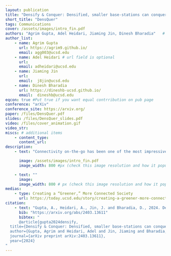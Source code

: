 ```yaml
---
layout: publication
title: "Densify & Conquer: Densified, smaller base-stations can conquer the increasing carbon footprint problem in nextG wireless"
short_title: "DensQuer"
tags: Communications
cover: /assets/images/intro_fin.pdf
authors: "Agrim Gupta, Adel Heidari, Jiaming Jin, Dinesh Bharadia"   # needed for publist.html
author_list:
    - name: Agrim Gupta
      url: https://agrim9.github.io/
      email: agg003@ucsd.edu
    - name: Adel Heidari # url field is optional
      url: 
      email: adheidari@ucsd.edu
    - name: Jiaming Jin
      url: 
      email:  j8jin@ucsd.edu
    - name: Dinesh Bharadia
      url: https://dineshb-ucsd.github.io/
      email:  dineshb@ucsd.edu
eqcon: true #Put true if you want equal contrribution on pub page
conference: "arXiv"
conference_site: https://arxiv.org/
paper: /files/DensQuer.pdf
slides: /files/DensQuer_slides.pdf
video: /files/cover_animation.gif
video_str: 
miscs: # additional items
    - content_type: 
      content_url: 
description:
    - text: "Connectivity on-the-go has been one of the most impressive technological achievements in the 2010s decade. However, multiple studies show that this has come at an expense of increased carbon footprint, that also rivals the entire aviation sector’s carbon footprint. The two major contributors of this increased footprint are (a) smartphone batteries which affect the embodied footprint and (b) base-stations that occupy ever-increasing energy footprint to provide the last mile wireless connectivity to smartphones. The root-cause of both these turn out to be the same, which is communicating over the last-mile lossy wireless medium. We show in this paper, titled DensQuer, how base-station densification, which is to replace a single larger base-station with multiple smaller ones, reduces the effect of the last-mile wireless, and in effect conquers both these adverse sources of increased carbon footprint. Backed by a open-source ray-tracing computation framework (Sionna), we show how a strategic densification strategy can minimize the number of required smaller base-stations to practically achievable numbers, which lead to about 3x power-savings in the base-station network. Also, DensQuer is able to also reduce the required deployment height of base-stations to as low as 15m, that makes the smaller cells easily deployable on trees/street poles instead of requiring a dedicated tower. Further, by utilizing newly introduced hardware power rails in Google Pixel 7a and above phones, we also show that this strategic densified network leads to reduction in mobile transmit power by 10-15 dB, leading to about 3x reduction in total cellular power consumption, and about 50% increase in smartphone battery life when it communicates data via the cellular network."

      image: /assets/images/intro_fin.pdf
      image_width: 800 #px (check this image resolution and how it populate on webpage)

    - text: ""
      image:
      image_width: 800 # px (check this image resolution and how it populate on webpage)
medias:
    - type: Creating a “Greener,” More Connected Society
      url: https://today.ucsd.edu/story/creating-a-greener-more-connected-society
citation:
    - text: "Gupta, A., Heidari, A., Jin, J. and Bharadia, D., 2024. Densify & Conquer: Densified, smaller base-stations can conquer the increasing carbon footprint problem in nextG wireless. arXiv preprint arXiv:2403.13611."
      bib: "https://arxiv.org/abs/2403.13611" 
      bibtex: "
      @article{gupta2024densify,
  title={Densify & Conquer: Densified, smaller base-stations can conquer the increasing carbon footprint problem in nextG wireless},
  author={Gupta, Agrim and Heidari, Adel and Jin, Jiaming and Bharadia, Dinesh},
  journal={arXiv preprint arXiv:2403.13611},
  year={2024}
"
---
```

